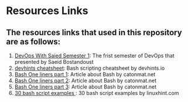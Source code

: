 # Resources Links 

## The resources links that used in this repository are as follows:

1. [DevOps With Saied Semester 1][1]: The frist semester of DevOps that presented by Saeid Bostandoust
2. [devhints cheatsheet][2]: Bash scripting cheatsheet by devhints.io
3. [Bash One liners part 1][3]: Article about Bash by catonmat.net
4. [Bash One liners part 2][4]: Article about Bash by catonmat.net
5. [Bash One liners part 3][5]: Article about Bash by catonmat.net
6. [30 bash script examples ][6]: 30 bash script examples by linuxhint.com


 [1]: https://github.com/ssbostan
 [2]: https://devhints.io/bash
 [3]: https://catonmat.net/bash-one-liners-explained-part-one
 [4]: https://catonmat.net/bash-one-liners-explained-part-two
 [5]: https://catonmat.net/bash-one-liners-explained-part-three
 [6]: https://linuxhint.com/30_bash_script_examples
